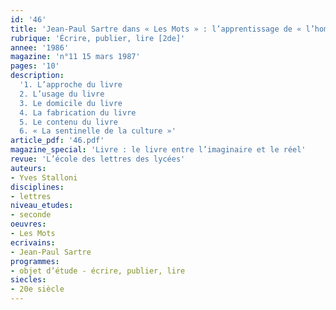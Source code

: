 ```yaml
---
id: '46'
title: 'Jean-Paul Sartre dans « Les Mots » : l’apprentissage de « l’homme de livres »'
rubrique: 'Écrire, publier, lire [2de]'
annee: '1986'
magazine: 'n°11 15 mars 1987'
pages: '10'
description: 
  '1. L’approche du livre
  2. L’usage du livre
  3. Le domicile du livre
  4. La fabrication du livre
  5. Le contenu du livre
  6. « La sentinelle de la culture »'
article_pdf: '46.pdf'
magazine_special: 'Livre : le livre entre l’imaginaire et le réel'
revue: 'L’école des lettres des lycées'
auteurs:
- Yves Stalloni
disciplines:
- lettres
niveau_etudes:
- seconde
oeuvres:
- Les Mots
ecrivains:
- Jean-Paul Sartre
programmes:
- objet d’étude - écrire, publier, lire
siecles:
- 20e siècle
---
```

